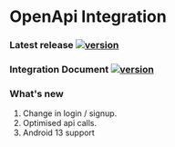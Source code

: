 # OpenApi Integration

### Latest release [![version](https://img.shields.io/badge/version-5.2-green)](https://mvnrepository.com/artifact/com.in-telligent.openapi/openapi)
### Integration Document [![version](https://img.shields.io/badge/version-1.45-blue)](https://github.com/in-telligent-openapi/openapi/blob/v1.45/OpenApi%20integration%20v1.45.md)
### What's new
 1. Change in login / signup.
 2. Optimised api calls.
 3. Android 13 support

